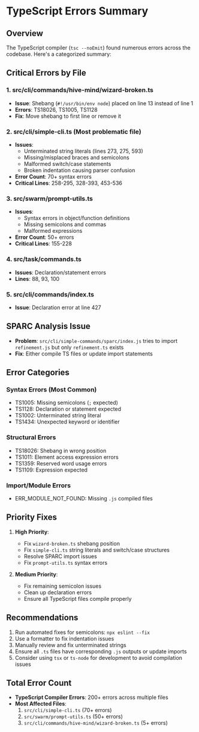 # TypeScript Errors Summary

## Overview
The TypeScript compiler (`tsc --noEmit`) found numerous errors across the codebase. Here's a categorized summary:

## Critical Errors by File

### 1. **src/cli/commands/hive-mind/wizard-broken.ts**
- **Issue**: Shebang (`#!/usr/bin/env node`) placed on line 13 instead of line 1
- **Errors**: TS18026, TS1005, TS1128
- **Fix**: Move shebang to first line or remove it

### 2. **src/cli/simple-cli.ts** (Most problematic file)
- **Issues**: 
  - Unterminated string literals (lines 273, 275, 593)
  - Missing/misplaced braces and semicolons
  - Malformed switch/case statements
  - Broken indentation causing parser confusion
- **Error Count**: 70+ syntax errors
- **Critical Lines**: 258-295, 328-393, 453-536

### 3. **src/swarm/prompt-utils.ts**
- **Issues**:
  - Syntax errors in object/function definitions
  - Missing semicolons and commas
  - Malformed expressions
- **Error Count**: 50+ errors
- **Critical Lines**: 155-228

### 4. **src/task/commands.ts**
- **Issues**: Declaration/statement errors
- **Lines**: 88, 93, 100

### 5. **src/cli/commands/index.ts**
- **Issue**: Declaration error at line 427

## SPARC Analysis Issue
- **Problem**: `src/cli/simple-commands/sparc/index.js` tries to import `refinement.js` but only `refinement.ts` exists
- **Fix**: Either compile TS files or update import statements

## Error Categories

### Syntax Errors (Most Common)
- TS1005: Missing semicolons (`;` expected)
- TS1128: Declaration or statement expected
- TS1002: Unterminated string literal
- TS1434: Unexpected keyword or identifier

### Structural Errors
- TS18026: Shebang in wrong position
- TS1011: Element access expression errors
- TS1359: Reserved word usage errors
- TS1109: Expression expected

### Import/Module Errors
- ERR_MODULE_NOT_FOUND: Missing `.js` compiled files

## Priority Fixes

1. **High Priority**:
   - Fix `wizard-broken.ts` shebang position
   - Fix `simple-cli.ts` string literals and switch/case structures
   - Resolve SPARC import issues
   - Fix `prompt-utils.ts` syntax errors

2. **Medium Priority**:
   - Fix remaining semicolon issues
   - Clean up declaration errors
   - Ensure all TypeScript files compile properly

## Recommendations

1. Run automated fixes for semicolons: `npx eslint --fix`
2. Use a formatter to fix indentation issues
3. Manually review and fix unterminated strings
4. Ensure all `.ts` files have corresponding `.js` outputs or update imports
5. Consider using `tsx` or `ts-node` for development to avoid compilation issues

## Total Error Count
- **TypeScript Compiler Errors**: 200+ errors across multiple files
- **Most Affected Files**: 
  1. `src/cli/simple-cli.ts` (70+ errors)
  2. `src/swarm/prompt-utils.ts` (50+ errors)
  3. `src/cli/commands/hive-mind/wizard-broken.ts` (5+ errors)